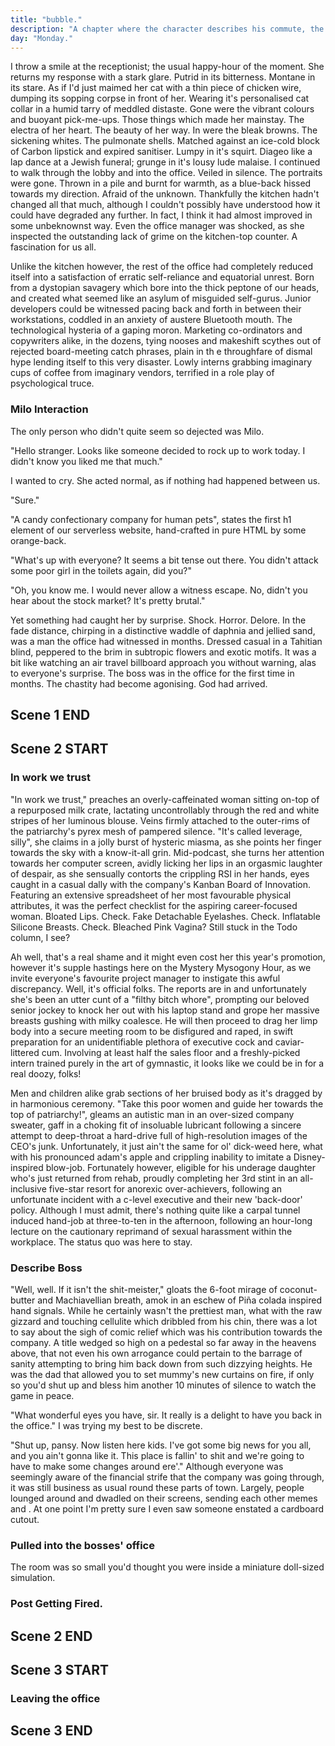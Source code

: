 ```yaml
---
title: "bubble."
description: "A chapter where the character describes his commute, the stock market crash, as well as loses his job. He then goes on a date with Milo."
day: "Monday."
---
```

<!--
## Scene 1 START

### Opening Monologue

It was any ordinary day. The sun continued its glorious expansion into our extinction. Its trees basked in the overflowing radiation emanating from its magnificent sky, seemingly weary of its sudden encounter with consciousness. Providing light to all of the world, inspiring children across the Middle East to strap high-impact explosives to their chests in a faithful martyr of Muhammad theatre. Their magical prophet. The harbinger of hymn. Creator of sun, and bringeth of thy BOOM BOOM. While the rest of the world remained ever-more ignorant of the internal politics of foreign occupation. The President sighs with a mojito in hand. End scene.

"Fight a war, win a war," announces a young U.S. Marshall in immaculate serviceman attire, as he paces the outskirts of a halal-certified brothel south of the Kuwait border. The fear is real in his mind; the mind of this 98' NFL draft hopeful. Plagued by the contrived fantasies of rape and gore he wished to impose upon these working-class women; driven mad by the blood he drew from their now-deceased husbands. Converted by the bullets of his Christian descent. Basked in the sand of Allah's praise. With a gun in one hand and a bible in the other, the professional soldier storms the building with a loud BANG. Pinning down a young woman. Screaming. Plunging his battle-hardened penis into her petit figure, biting and tearing her burka in two. Ripping through the tight walls of her weakened vagina in a devouring ache, as her mouth proceeded to pulpitate in a gazeless stare of trauma. The soft outline of her body, now flaccid in a faint tremor of unquestionable incomprehension. Utterly mute in a trance of inarticulate shock. The man smothers his bible over her face. Suffocating her. Addressing her sin. Before climaxing inside her stricken body in an explosion of cum. Kissing her on her pale lips in a bid to help her forget the pain. Ending her misery with a glock to the brain.

### Back on the Train

"That was quite overt," I thought to myself. As I took a moment to pause and think about the fundamental implications of my imagination. Backdrop against a dyslexic array of miniature-sized dwellings, littering the zeitgeist of my train ride into work this morning. "...aaaand as we enter our pods, secure in a tunnel-vision of pre-determined repetition. It's super important that we remember to gloat at the shit-giggler. That coveted man promised to be our only hope once the virus hits. So don't forget to gloat, kids!" I knew I should have stopped writing year's ago. My mind, abuzz with all sorts of fantastical whims and jarring phrases. Designed to fright n' excite, like a pickled jar of boiled cantaloupe. Pour me, baby. Pour me lard. Oh dear. And my hair was a mess. It was a dangled mop of yearning disarray, in desperate need of style and attention. Although part of me liked the emo gradle, constituent to my overall look as a disenfranchised loner with an infatuation for animated breasts. Another day, another dawn. We rest our souls in this flashy marginalisation of peace, fervour to the extreme exuberance which rolls over your eyes. Then in an ecstatic rush of temporal ammonia, I transfer my mind over to my hands. Trampled in the yawn of a late-night regret. Stepping off the train and onto the newly-renovated platform, into a compound enclosure of career psychopaths and keyboard warriors. As a lone gunman stands on top of a vending machine, armed with a toothpick and a salience of rum. Ready to drown solace in its rightful place on the over-worked floor of a shopping-mall McDonalds. All for an inoffensive staff discount for all meals after 10pm. How dame.

### Describe Stock Market Crash

Of course, truth was that today was hardly ordinary. Although stuck in their ordinary ways, the population had unanimously descended into a castellation of worry. In its reluctance for hyperbolic discernment. In its aversion for eye-contact. In its remarkably ambivalent choices of sub-station coffee, weighing borderline-unhuman on a spectrum of caffè-latte injustice. Dastardly. As citizens and scoundrel alike, stood mesmerised at their phones. Glued to their screens in a stream of digital intrigue. Leering across their faces in a fiery cliff of red. The stock market had crashed and everyone was afraid. Collective in their hive minds of jitter and fear. Mindless in their consumption of pre-teen alcohol. Even the homeless were in an abundance of maul. Soaked weary in their bedraggled cardboard huts and sooty tin sheds, as they counted down their last remaining scraps and munitions, to the trail of a picant restlessness. The source of their drove. Perhaps even I was beginning to lose my mind, as I continued my tread along the figures and rows towards my battlestation. A few blocks down from the epicentre of the collapse. The house of wires. A touch of Brunei. Hollow in the presentiment that was sure to come.

### Arriving at Office

From the station to my stride, there was a keen sense of dread that lingered over the never-ending déjà vu of countless cogs, marching in pairs of two into the office building that morning. The pound of their flesh, steadying their forward-mass into the beginnings of an unapproachable glide. Forcing their woes into a cargo motion of dappled euphoria, as they placed one foot in front of the other. Drunken in a pyre of forlorn depression. Conspiring against fate in a messy battle-royale of blame and conjecture. As they cried and mourned over the erroneous failures of a hierarchical few, making itself evident in the financial consequences of a deep grim. The cogs were a mess. It was like peering into the sauntered graveyard of a demotional pew. Dark in its legionarius clouds. Glory in its indemnity. Held sacred upon a millennia of cask and bone, as the overwhelming coldness of the lobby captured me whole. In search of being. For the bread which creaked. Shriek amongst the bounty of lost souls which levitated in a disturbed tremor. Whirr above our heads. Awaiting their burial at the end of their desks.

-->

I throw a smile at the receptionist; the usual happy-hour of the moment. She returns my response with a stark glare. Putrid in its bitterness. Montane in its stare. As if I'd just maimed her cat with a thin piece of chicken wire, dumping its sopping corpse in front of her. Wearing it's personalised cat collar in a humid tarry of meddled distaste. Gone were the vibrant colours and buoyant pick-me-ups. Those things which made her mainstay. The electra of her heart. The beauty of her way. In were the bleak browns. The sickening whites. The pulmonate shells. Matched against an ice-cold block of Carbon lipstick and expired sanitiser. Lumpy in it's squirt. Diageo like a lap dance at a Jewish funeral; grunge in it's lousy lude malaise. I continued to walk through the lobby and into the office. Veiled in silence. The portraits were gone. Thrown in a pile and burnt for warmth, as a blue-back hissed towards my direction. Afraid of the unknown. Thankfully the kitchen hadn't changed all that much, although I couldn't possibly have understood how it could have degraded any further. In fact, I think it had almost improved in some unbeknownst way. Even the office manager was shocked, as she inspected the outstanding lack of grime on the kitchen-top counter. A fascination for us all.

Unlike the kitchen however, the rest of the office had completely reduced itself into a satisfaction of erratic self-reliance and equatorial unrest. Born from a dystopian savagery which bore into the thick peptone of our heads, and created what seemed like an asylum of misguided self-gurus. Junior developers could be witnessed pacing back and forth in between their workstations, coddled in an anxiety of austere Bluetooth mouth. The technological hysteria of a gaping moron. Marketing co-ordinators and copywriters alike, in the dozens, tying nooses and makeshift scythes out of rejected board-meeting catch phrases, plain in th e throughfare of dismal hype lending itself to this very disaster. Lowly interns grabbing imaginary cups of coffee from imaginary vendors, terrified in a role play of psychological truce.

### Milo Interaction

The only person who didn't quite seem so dejected was Milo.

"Hello stranger. Looks like someone decided to rock up to work today. I didn't know you liked me that much."

I wanted to cry. She acted normal, as if nothing had happened between us.

"Sure."

"A candy confectionary company for human pets", states the first h1 element of our serverless website, hand-crafted in pure HTML by some orange-back.

"What's up with everyone? It seems a bit tense out there. You didn't attack some poor girl in the toilets again, did you?"

"Oh, you know me. I would never allow a witness escape. No, didn't you hear about the stock market? It's pretty brutal."

Yet something had caught her by surprise. Shock. Horror. Delore. In the fade distance, chirping in a distinctive waddle of daphnia and jellied sand, was a man the office had witnessed in months. Dressed casual in a Tahitian blind, peppered to the brim in subtropic flowers and exotic motifs. It was a bit like watching an air travel billboard approach you without warning, alas to everyone's surprise. The boss was in the office for the first time in months. The chastity had become agonising. God had arrived.

## Scene 1 END

####

## Scene 2 START

### In work we trust

"In work we trust," preaches an overly-caffeinated woman sitting on-top of a repurposed milk crate, lactating uncontrollably through the red and white stripes of her luminous blouse. Veins firmly attached to the outer-rims of the patriarchy's pyrex mesh of pampered silence. "It's called leverage, silly", she claims in a jolly burst of hysteric miasma, as she points her finger towards the sky with a know-it-all grin. Mid-podcast, she turns her attention towards her computer screen, avidly licking her lips in an orgasmic laughter of despair, as she sensually contorts the crippling RSI in her hands, eyes caught in a casual dally with the company's Kanban Board of Innovation. Featuring an extensive spreadsheet of her most favourable physical attributes, it was the perfect checklist for the aspiring career-focused woman. Bloated Lips. Check. Fake Detachable Eyelashes. Check. Inflatable Silicone Breasts. Check. Bleached Pink Vagina? Still stuck in the Todo column, I see?

Ah well, that's a real shame and it might even cost her this year's promotion, however it's supple hastings here on the Mystery Mysogony Hour, as we invite everyone's favourite project manager to instigate this awful discrepancy. Well, it's official folks. The reports are in and unfortunately she's been an utter cunt of a "filthy bitch whore", prompting our beloved senior jockey to knock her out with his laptop stand and grope her massive breasts gushing with milky coalesce. He will then proceed to drag her limp body into a secure meeting room to be disfigured and raped, in swift preparation for an unidentifiable plethora of executive cock and caviar-littered cum. Involving at least half the sales floor and a freshly-picked intern trained purely in the art of gymnastic, it looks like we could be in for a real doozy, folks!

Men and children alike grab sections of her bruised body as it's dragged by in harmonious ceremony. "Take this poor women and guide her towards the top of patriarchy!", gleams an autistic man in an over-sized company sweater, gaff in a choking fit of insoluable lubricant following a sincere attempt to deep-throat a hard-drive full of high-resolution images of the CEO's junk. Unfortunately, it just ain't the same for ol' dick-weed here, what with his pronounced adam's apple and crippling inability to imitate a Disney-inspired blow-job. Fortunately however, eligible for his underage daughter who's just returned from rehab, proudly completing her 3rd stint in an all-inclusive five-star resort for anorexic over-achievers, following an unfortunate incident with a c-level executive and their new 'back-door' policy. Although I must admit, there's nothing quite like a carpal tunnel induced hand-job at three-to-ten in the afternoon, following an hour-long lecture on the cautionary reprimand of sexual harassment within the workplace. The status quo was here to stay.

### Describe Boss

"Well, well. If it isn't the shit-meister," gloats the 6-foot mirage of coconut-butter and Machiavellian breath, amok in an eschew of Piña colada inspired hand signals. While he certainly wasn't the prettiest man, what with the raw gizzard and touching cellulite which dribbled from his chin, there was a lot to say about the sigh of comic relief which was his contribution towards the company. A title wedged so high on a pedestal so far away in the heavens above, that not even his own arrogance could pertain to the barrage of sanity attempting to bring him back down from such dizzying heights. He was the dad that allowed you to set mummy's new curtains on fire, if only so you'd shut up and bless him another 10 minutes of silence to watch the game in peace.

"What wonderful eyes you have, sir. It really is a delight to have you back in the office." I was trying my best to be discrete.

"Shut up, pansy. Now listen here kids. I've got some big news for you all, and you ain't gonna like it. This place is fallin' to shit and we're going to have to make some changes around ere'." Although everyone was seemingly aware of the financial strife that the company was going through, it was still business as usual round these parts of town. Largely, people lounged around and dwadled on their screens, sending each other memes and . At one point I'm pretty sure I even saw someone enstated a cardboard cutout.

### Pulled into the bosses' office

The room was so small you'd thought you were inside a miniature doll-sized simulation.


### Post Getting Fired.

## Scene 2 END

####

## Scene 3 START

### Leaving the office

<!-- Describe leaving the office and witnessing the carnage -->

<!-- Describe the train station and the train ride home -->

<!-- Maybe he watches porn when he gets home -->

## Scene 3 END
